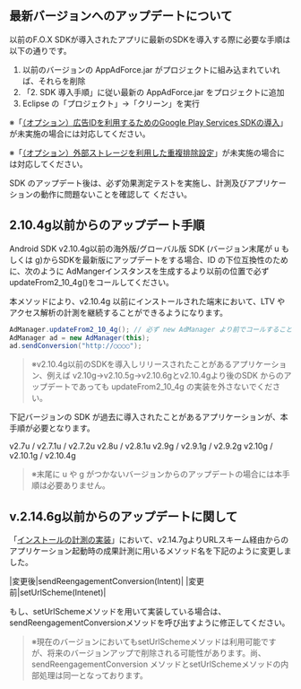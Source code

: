 ## 最新バージョンへのアップデートについて

以前のF.O.X SDKが導入されたアプリに最新のSDKを導入する際に必要な手順は以下の通りです。

1. 以前のバージョンの AppAdForce.jar がプロジェクトに組み込まれていれば、それらを削除
2.  「2. SDK 導入手順」に従い最新の AppAdForce.jar をプロジェクトに追加3. Eclipse の「プロジェクト」→「クリーン」を実行


※「[（オプション）広告IDを利用するためのGoogle Play Services SDKの導入](../../google_play_services/ja/)」が未実施の場合には対応してください。


※「[（オプション）外部ストレージを利用した重複排除設定](../../external_storage/ja/)」が未実施の場合には対応してください。SDK のアップデート後は、必ず効果測定テストを実施し、計測及びアプリケーションの動作に問題ないことを確認して ください。
## 2.10.4g以前からのアップデート手順
Android SDK v2.10.4g以前の海外版/グローバル版 SDK (バージョン末尾が u もしくは g)からSDKを最新版にアップデートをする場合、ID の下位互換性のために、次のように AdMangerインスタンスを生成するより以前の位置で必ずupdateFrom2_10_4g()をコールしてください。
本メソッドにより、v2.10.4g 以前にインストールされた端末において、LTV やアクセス解析の計測を継続することができるようになります。
```java
AdManager.updateFrom2_10_4g(); // 必ず new AdManager より前でコールすること
AdManager ad = new AdManager(this);ad.sendConversion("http://○○○○");```
> ※v2.10.4g以前のSDKを導入しリリースされたことがあるアプリケーション、例えば v2.10g→v2.10.5g→v2.10.6gとv2.10.4gより後のSDK からのアップデートであっても updateFrom2_10_4g の実装を外さないでください。
下記バージョンの SDK が過去に導入されたことがあるアプリケーションが、本手順が必要となります。
v2.7u / v2.7.1u / v2.7.2uv2.8u / v2.8.1uv2.9g / v2.9.1g / v2.9.2gv2.10g / v2.10.1g / v2.10.4g
> ※末尾に u や g がつかないバージョンからのアップデートの場合には本手順は必要ありません。
## v.2.14.6g以前からのアップデートに関して
「[インストールの計測の実装](../../../README.md)」において、v2.14.7gよりURLスキーム経由からのアプリケーション起動時の成果計測に用いるメソッド名を下記のように変更しました。

|変更後|sendReengagementConversion(Intent)||変更前|setUrlScheme(Intenet)|
もし、setUrlSchemeメソッドを用いて実装している場合は、sendReengagementConversionメソッドを呼び出すように修正してください。
> ※現在のバージョンにおいてもsetUrlSchemeメソッドは利用可能ですが、将来のバージョンアップで削除される可能性があります。尚、sendReengagementConversion メソッドとsetUrlSchemeメソッドの内部処理は同一となっております。